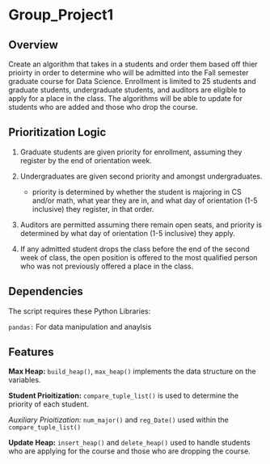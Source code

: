# Group_Project1

## Overview
Create an algorithm that takes in a students and order them based off thier prioirty in order to determine who will be admitted into the Fall semester graduate course for Data Science. Enrollment is limited to 25 students and graduate students, undergraduate students, and auditors are eligible to apply for a place in the class. The algorithms will be able to update for students who are added and those who drop the course. 

## Prioritization Logic
1. Graduate students are given priority for enrollment, assuming they register by the end of orientation week.
   
3. Undergraduates are given second priority and amongst undergraduates.
    - priority is determined by whether the student is majoring in CS and/or math, what year they are in, and what day of orientation (1-5 inclusive) they register, in that order.
      
4. Auditors are permitted assuming there remain open seats, and priority is determined by what day of orientation (1-5 inclusive) they apply.
   
6. If any admitted student drops the class before the end of the second week of class, the open position is offered to the most qualified person who was not previously offered a place in the class.

## Dependencies
The script requires these Python Libraries:

`pandas:` For data manipulation and anaylsis

## Features
**Max Heap:** `build_heap()`, `max_heap()` implements the data structure on the variables.

**Student Prioitization:** `compare_tuple_list()` is used to determine the priority of each student.

_Auxiliary Prioitization:_ `num_major()` and `reg_Date()` used within the `compare_tuple_list()`

**Update Heap:** `insert_heap()` and `delete_heap()` used to handle students who are applying for the course and those who are dropping the course. 

